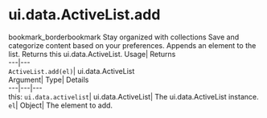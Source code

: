  
#  ui.data.ActiveList.add 
bookmark_borderbookmark Stay organized with collections  Save and categorize content based on your preferences. 
Appends an element to the list. 
Returns this ui.data.ActiveList.
Usage| Returns  
---|---  
`ActiveList.add(el)`| ui.data.ActiveList  
Argument| Type| Details  
---|---|---  
this: `ui.data.activelist`| ui.data.ActiveList| The ui.data.ActiveList instance.  
`el`| Object| The element to add.  
